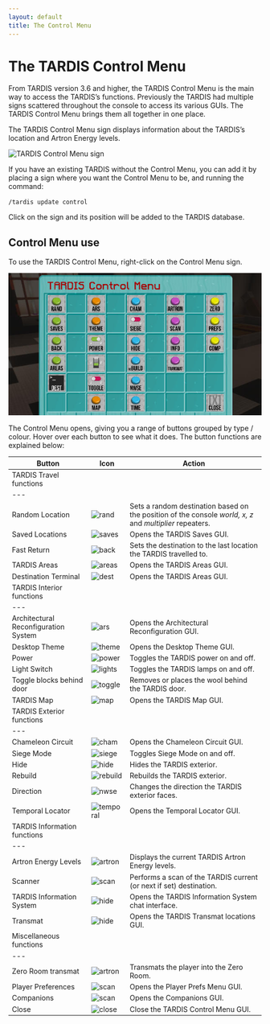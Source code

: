 ```yaml
---
layout: default
title: The Control Menu
---
```


# The TARDIS Control Menu

From TARDIS version 3.6 and higher, the TARDIS Control Menu is the main way to access the TARDIS’s functions. Previously
the TARDIS had multiple signs scattered throughout the console to access its various GUIs. The TARDIS Control Menu
brings
them all together in one place.

The TARDIS Control Menu sign displays information about the TARDIS’s location and Artron Energy levels.

![TARDIS Control Menu sign](images/docs/control_menu_sign.jpg)

If you have an existing TARDIS without the Control Menu, you can add it by placing a sign where you want the Control
Menu to be, and running the command:

    /tardis update control

Click on the sign and its position will be added to the TARDIS database.

## Control Menu use

To use the TARDIS Control Menu, right-click on the Control Menu sign.

![TARDIS Control Menu](images/docs/control_menu.jpg)

The Control Menu opens, giving you a range of buttons grouped by type / colour. Hover over each button to see what it
does. The button functions are explained below:

| Button                               | Icon                                                                                                                                          | Action                                                                                                   |
|--------------------------------------|-----------------------------------------------------------------------------------------------------------------------------------------------|----------------------------------------------------------------------------------------------------------|
| TARDIS Travel functions              |
| ---                                  |
| Random Location                      | ![rand](https://github.com/eccentricdevotion/TARDIS-Resource-Pack/raw/master/assets/tardis/textures/item/gui/control/random_button.png)       | Sets a random destination based on the position of the console _world, x, z_ and _multiplier_ repeaters. |
| Saved Locations                      | ![saves](https://github.com/eccentricdevotion/TARDIS-Resource-Pack/raw/master/assets/tardis/textures/item/gui/control/saves_button.png)       | Opens the TARDIS Saves GUI.                                                                              |
| Fast Return                          | ![back](https://github.com/eccentricdevotion/TARDIS-Resource-Pack/raw/master/assets/tardis/textures/item/gui/control/back_button.png)         | Sets the destination to the last location the TARDIS travelled to.                                       |
| TARDIS Areas                         | ![areas](https://github.com/eccentricdevotion/TARDIS-Resource-Pack/raw/master/assets/tardis/textures/item/gui/control/areas_button.png)       | Opens the TARDIS Areas GUI.                                                                              |
| Destination Terminal                 | ![dest](https://github.com/eccentricdevotion/TARDIS-Resource-Pack/raw/master/assets/tardis/textures/item/gui/control/dest_terminal.png)       | Opens the TARDIS Areas GUI.                                                                              |
| TARDIS Interior functions            |
| ---                                  |
| Architectural Reconfiguration System | ![ars](https://github.com/eccentricdevotion/TARDIS-Resource-Pack/raw/master/assets/tardis/textures/item/gui/control/ars_button.png)           | Opens the Architectural Reconfiguration GUI.                                                             |
| Desktop Theme                        | ![theme](https://github.com/eccentricdevotion/TARDIS-Resource-Pack/raw/master/assets/tardis/textures/item/gui/control/theme_button.png)       | Opens the Desktop Theme GUI.                                                                             |
| Power                                | ![power](https://github.com/eccentricdevotion/TARDIS-Resource-Pack/raw/master/assets/tardis/textures/item/gui/control/power_on.png)           | Toggles the TARDIS power on and off.                                                                     |
| Light Switch                         | ![lights](https://github.com/eccentricdevotion/TARDIS-Resource-Pack/raw/master/assets/tardis/textures/item/gui/control/on_switch.png)         | Toggles the TARDIS lamps on and off.                                                                     |
| Toggle blocks behind door            | ![toggle](https://github.com/eccentricdevotion/TARDIS-Resource-Pack/raw/master/assets/tardis/textures/item/gui/control/toggle_open.png)       | Removes or places the wool behind the TARDIS door.                                                       |
| TARDIS Map                           | ![map](https://github.com/eccentricdevotion/TARDIS-Resource-Pack/raw/master/assets/tardis/textures/item/gui/control/map_button.png)           | Opens the TARDIS Map GUI.                                                                                |
| TARDIS Exterior functions            |
| ---                                  |
| Chameleon Circuit                    | ![cham](https://github.com/eccentricdevotion/TARDIS-Resource-Pack/raw/master/assets/tardis/textures/item/gui/control/chameleon_button.png)    | Opens the Chameleon Circuit GUI.                                                                         |
| Siege Mode                           | ![siege](https://github.com/eccentricdevotion/TARDIS-Resource-Pack/raw/master/assets/tardis/textures/item/gui/control/siege_on.png)           | Toggles Siege Mode on and off.                                                                           |
| Hide                                 | ![hide](https://github.com/eccentricdevotion/TARDIS-Resource-Pack/raw/master/assets/tardis/textures/item/gui/control/hide_button.png)         | Hides the TARDIS exterior.                                                                               |
| Rebuild                              | ![rebuild](https://github.com/eccentricdevotion/TARDIS-Resource-Pack/raw/master/assets/tardis/textures/item/gui/control/rebuild_button.png)   | Rebuilds the TARDIS exterior.                                                                            |
| Direction                            | ![nwse](https://github.com/eccentricdevotion/TARDIS-Resource-Pack/raw/master/assets/tardis/textures/item/gui/control/direction_button.png)    | Changes the direction the TARDIS exterior faces.                                                         |
| Temporal Locator                     | ![temporal](https://github.com/eccentricdevotion/TARDIS-Resource-Pack/raw/master/assets/tardis/textures/item/gui/control/temporal_button.png) | Opens the Temporal Locator GUI.                                                                          |
| TARDIS Information functions         |
| ---                                  |
| Artron Energy Levels                 | ![artron](https://github.com/eccentricdevotion/TARDIS-Resource-Pack/raw/master/assets/tardis/textures/item/gui/control/artron_button.png)     | Displays the current TARDIS Artron Energy levels.                                                        |
| Scanner                              | ![scan](https://github.com/eccentricdevotion/TARDIS-Resource-Pack/raw/master/assets/tardis/textures/item/gui/control/scan_button.png)         | Performs a scan of the TARDIS current (or next if set) destination.                                      |
| TARDIS Information System            | ![hide](https://github.com/eccentricdevotion/TARDIS-Resource-Pack/raw/master/assets/tardis/textures/item/gui/control/info_button.png)         | Opens the TARDIS Information System chat interface.                                                      |
| Transmat                             | ![hide](https://github.com/eccentricdevotion/TARDIS-Resource-Pack/raw/master/assets/tardis/textures/item/gui/control/transmat_button.png)     | Opens the TARDIS Transmat locations GUI.                                                                 |
| Miscellaneous functions              |
| ---                                  |
| Zero Room transmat                   | ![artron](https://github.com/eccentricdevotion/TARDIS-Resource-Pack/raw/master/assets/tardis/textures/item/gui/control/zero_button.png)       | Transmats the player into the Zero Room.                                                                 |
| Player Preferences                   | ![scan](https://github.com/eccentricdevotion/TARDIS-Resource-Pack/raw/master/assets/tardis/textures/item/gui/control/prefs_button.png)        | Opens the Player Prefs Menu GUI.                                                                         |
| Companions                           | ![scan](https://github.com/eccentricdevotion/TARDIS-Resource-Pack/raw/master/assets/tardis/textures/item/gui/control/companions_button.png)   | Opens the Companions GUI.                                                                                |
| Close                                | ![close](https://github.com/eccentricdevotion/TARDIS-Resource-Pack/raw/master/assets/tardis/textures/item/gui/close.png)                      | Close the TARDIS Control Menu GUI.                                                                       |

